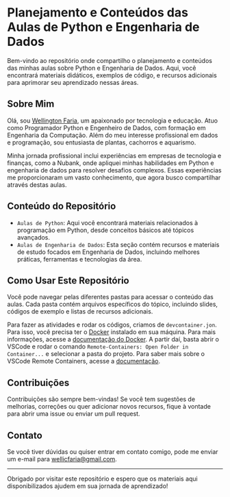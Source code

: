 # Planejamento e Conteúdos das Aulas de Python e Engenharia de Dados

Bem-vindo ao repositório onde compartilho o planejamento e conteúdos das minhas aulas sobre Python e Engenharia de Dados. Aqui, você encontrará materiais didáticos, exemplos de código, e recursos adicionais para aprimorar seu aprendizado nessas áreas.

## Sobre Mim

Olá, sou [Wellington Faria](https://www.linkedin.com/in/wellicfaria/), um apaixonado por tecnologia e educação. Atuo como Programador Python e Engenheiro de Dados, com formação em Engenharia da Computação. Além do meu interesse profissional em dados e programação, sou entusiasta de plantas, cachorros e aquarismo.

Minha jornada profissional inclui experiências em empresas de tecnologia e finanças, como a Nubank, onde apliquei minhas habilidades em Python e engenharia de dados para resolver desafios complexos. Essas experiências me proporcionaram um vasto conhecimento, que agora busco compartilhar através destas aulas.

## Conteúdo do Repositório

- `Aulas de Python`: Aqui você encontrará materiais relacionados à programação em Python, desde conceitos básicos até tópicos avançados.
- `Aulas de Engenharia de Dados`: Esta seção contém recursos e materiais de estudo focados em Engenharia de Dados, incluindo melhores práticas, ferramentas e tecnologias da área.

## Como Usar Este Repositório

Você pode navegar pelas diferentes pastas para acessar o conteúdo das aulas. Cada pasta contém arquivos específicos do tópico, incluindo slides, códigos de exemplo e listas de recursos adicionais.

Para fazer as atividades e rodar os códigos, criamos de `devcontainer.jon`. Para isso, você precisa ter o [Docker](https://www.docker.com/) instalado em sua máquina. Para mais informações, acesse a [documentação do Docker](https://docs.docker.com/get-docker/).
A partir daí, basta abrir o VSCode e rodar o comando `Remote-Containers: Open Folder in Container...` e selecionar a pasta do projeto.
Para saber mais sobre o VSCode Remote Containers, acesse a [documentação](https://code.visualstudio.com/docs/remote/containers).

## Contribuições

Contribuições são sempre bem-vindas! Se você tem sugestões de melhorias, correções ou quer adicionar novos recursos, fique à vontade para abrir uma issue ou enviar um pull request.

## Contato

Se você tiver dúvidas ou quiser entrar em contato comigo, pode me enviar um e-mail para [wellicfaria@gmail.com](mailto:wellicfaria@gmail.com).

---

Obrigado por visitar este repositório e espero que os materiais aqui disponibilizados ajudem em sua jornada de aprendizado!
